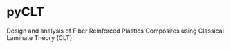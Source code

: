 # pyCLT
Design and analysis of Fiber Reinforced Plastics Composites using Classical Laminate Theory (CLT) 
